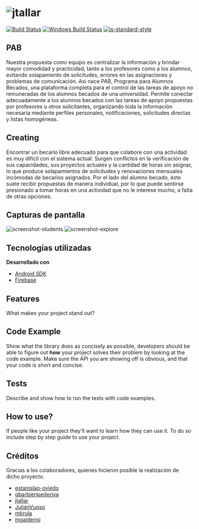 # ![jtallar](logo.png)

[![Build Status](https://travis-ci.org/akashnimare/foco.svg?branch=master)](https://travis-ci.org/akashnimare/foco)
[![Windows Build Status](https://ci.appveyor.com/api/projects/status/github/akashnimare/foco?branch=master&svg=true)](https://ci.appveyor.com/project/akashnimare/foco/branch/master)
[![js-standard-style](https://img.shields.io/badge/code%20style-standard-brightgreen.svg?style=flat)](https://github.com/feross/standard)

## PAB
Nuestra propuesta como equipo es centralizar la información y brindar mayor comodidad y practicidad, tanto a los profesores como a los alumnos, evitando solapamiento de solicitudes, errores en las asignaciones y problemas de comunicación.
Así nace PAB, Programa para Alumnos Becados, una plataforma completa para el control de las tareas de apoyo no remuneradas de los alumnos becados de una universidad. Permite conectar adecuadamente a los alumnos becados con las tareas de apoyo propuestas por profesores u otros solicitantes, organizando toda la información necesaria mediante perfiles personales, notificaciones, solicitudes directas y listas homogéneas. 

## Creating
Encontrar un becario libre adecuado para que colabore con una actividad es muy difícil con el sistema actual. Surgen conflictos en la verificación de sus capacidades, sus proyectos actuales y la cantidad de horas sin asignar, lo que produce solapamientos de solicitudes y renovaciones mensuales incómodas de becarios asignados. Por el lado del alumno becado, éste suele recibir propuestas de manera individual, por lo que puede sentirse presionado a tomar horas en una actividad que no le interese mucho, a falta de otras opciones. 

## Capturas de pantalla
![screenshot-students](screenshot1.jpg)
![screenshot-explore](screenshot2.jpg)

## Tecnologías utilizadas
<b>Desarrollado con</b>
- [Android SDK](https://developer.android.com/studio)
- [Firebase](https://firebase.google.com)

## Features
What makes your project stand out?

## Code Example
Show what the library does as concisely as possible, developers should be able to figure out **how** your project solves their problem by looking at the code example. Make sure the API you are showing off is obvious, and that your code is short and concise.

## Tests
Describe and show how to run the tests with code examples.

## How to use?
If people like your project they’ll want to learn how they can use it. To do so include step by step guide to use your project.

## Créditos
Gracias a los colaboradores, quienes hicieron posible la realización de dicho proyecto. 
- [estanislao-oviedo]()
- [gbarbieripederiva]()
- [jtallar]()
- [JulianVuoso]()
- [mbrula]()
- [mgalderisi]()
